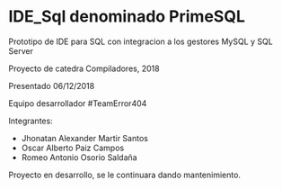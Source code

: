 # IDE_Sql denominado PrimeSQL 

Prototipo de IDE para SQL con integracion a los gestores MySQL y SQL Server

Proyecto de catedra Compiladores, 2018 

Presentado 06/12/2018

Equipo desarrollador #TeamError404

Integrantes:
  - Jhonatan Alexander Martir Santos
  - Oscar Alberto Paiz Campos
  - Romeo Antonio Osorio Saldaña

Proyecto en desarrollo, se le continuara dando mantenimiento.

